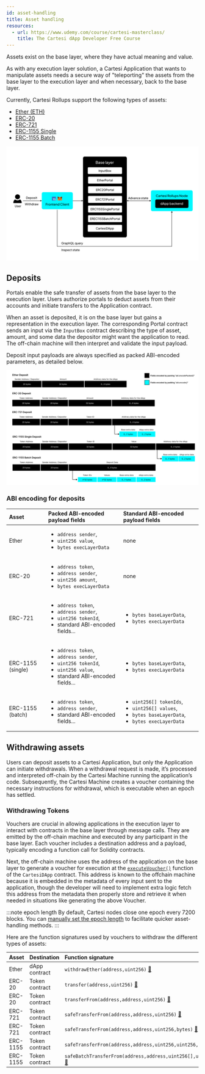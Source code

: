```yaml
---
id: asset-handling
title: Asset handling
resources:
  - url: https://www.udemy.com/course/cartesi-masterclass/
    title: The Cartesi dApp Developer Free Course
---
```


Assets exist on the base layer, where they have actual meaning and value.

As with any execution layer solution, a Cartesi Application that wants to manipulate assets needs a secure way of "teleporting" the assets from the base layer to the execution layer and when necessary, back to the base layer.

Currently, Cartesi Rollups support the following types of assets:

- [Ether (ETH)](../api-reference/json-rpc/portals/EtherPortal.md)
- [ERC-20](../api-reference/json-rpc/portals/ERC20Portal.md)
- [ERC-721](../api-reference/json-rpc/portals/ERC721Portal.md)
- [ERC-1155 Single](../api-reference/json-rpc/portals/ERC1155SinglePortal.md)
- [ERC-1155 Batch](../api-reference/json-rpc/portals/ERC1155BatchPortal.md)

![img](../../..//static/img/v2.0/onchain-contracts.jpg)

## Deposits

Portals enable the safe transfer of assets from the base layer to the execution layer. Users authorize portals to deduct assets from their accounts and initiate transfers to the Application contract.

When an asset is deposited, it is on the base layer but gains a representation in the execution layer. The corresponding Portal contract sends an input via the `InputBox` contract describing the type of asset, amount, and some data the depositor might want the application to read. The off-chain machine will then interpret and validate the input payload.

Deposit input payloads are always specified as packed ABI-encoded parameters, as detailed below.

![img](../../..//static/img/v2.0/deposit-payload.jpg)

### ABI encoding for deposits

| Asset             | Packed ABI-encoded payload fields                                                                                                                       | Standard ABI-encoded payload fields                                                                                              |
| :---------------- | :------------------------------------------------------------------------------------------------------------------------------------------------------ | :------------------------------------------------------------------------------------------------------------------------------- |
| Ether             | <ul><li>`address sender`,</li><li>`uint256 value`,</li><li>`bytes execLayerData`</li></ul>                                                              | none                                                                                                                             |
| ERC-20            | <ul><li>`address token`,</li><li>`address sender`,</li><li>`uint256 amount`,</li><li>`bytes execLayerData`</li></ul>                                    | none                                                                                                                             |
| ERC-721           | <ul><li>`address token`,</li><li>`address sender`,</li><li>`uint256 tokenId`,</li><li>standard ABI-encoded fields...</li></ul>                          | <ul><li>`bytes baseLayerData`,</li><li>`bytes execLayerData`</li></ul>                                                           |
| ERC-1155 (single) | <ul><li>`address token`,</li><li>`address sender`,</li><li>`uint256 tokenId`,</li><li>`uint256 value`,</li><li>standard ABI-encoded fields...</li></ul> | <ul><li>`bytes baseLayerData`,</li><li>`bytes execLayerData`</li></ul>                                                           |
| ERC-1155 (batch)  | <ul><li>`address token`,</li><li>`address sender`,</li><li>standard ABI-encoded fields...</li></ul>                                                     | <ul><li>`uint256[] tokenIds`,</li><li>`uint256[] values`,</li><li>`bytes baseLayerData`,</li><li>`bytes execLayerData`</li></ul> |

## Withdrawing assets

Users can deposit assets to a Cartesi Application, but only the Application can initiate withdrawals. When a withdrawal request is made, it’s processed and interpreted off-chain by the Cartesi Machine running the application’s code. Subsequently, the Cartesi Machine creates a voucher containing the necessary instructions for withdrawal, which is executable when an epoch has settled.

### Withdrawing Tokens

Vouchers are crucial in allowing applications in the execution layer to interact with contracts in the base layer through message calls. They are emitted by the off-chain machine and executed by any participant in the base layer. Each voucher includes a destination address and a payload, typically encoding a function call for Solidity contracts.

Next, the off-chain machine uses the address of the application on the base layer to generate a voucher for execution at the [`executeVoucher()`](../rollups-apis/json-rpc/application.md/#executevoucher) function of the `CartesiDApp` contract. This address is known to the offchain machine because it is embedded in the metadata of every input sent to the application, though the developer will need to implement extra logic fetch this address from the metadata then properly store and retrieve it when needed in situations like generating the above Voucher.

:::note epoch length
By default, Cartesi nodes close one epoch every 7200 blocks. You can [manually set the epoch length](./cli-commands.md/#run) to facilitate quicker asset-handling methods.
:::

Here are the function signatures used by vouchers to withdraw the different types of assets:

| Asset    | Destination    | Function signature                                                                                                                          |
| :------- | :------------- | :------------------------------------------------------------------------------------------------------------------------------------------ |
| Ether    | dApp contract  | `withdrawEther(address,uint256)` [:page_facing_up:](../rollups-apis/json-rpc/application.md/#withdrawether)                                 |
| ERC-20   | Token contract | `transfer(address,uint256)` [:page_facing_up:](https://eips.ethereum.org/EIPS/eip-20#methods)                                               |
| ERC-20   | Token contract | `transferFrom(address,address,uint256)` [:page_facing_up:](https://eips.ethereum.org/EIPS/eip-20#methods)                                   |
| ERC-721  | Token contract | `safeTransferFrom(address,address,uint256)` [:page_facing_up:](https://eips.ethereum.org/EIPS/eip-721#specification)                        |
| ERC-721  | Token contract | `safeTransferFrom(address,address,uint256,bytes)` [:page_facing_up:](https://eips.ethereum.org/EIPS/eip-721#specification)                  |
| ERC-1155 | Token contract | `safeTransferFrom(address,address,uint256,uint256,data)` [:page_facing_up:](https://eips.ethereum.org/EIPS/eip-1155#specification)          |
| ERC-1155 | Token contract | `safeBatchTransferFrom(address,address,uint256[],uint256[],data)` [:page_facing_up:](https://eips.ethereum.org/EIPS/eip-1155#specification) |
